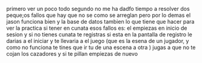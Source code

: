 primero ver un poco todo 
segundo no me ha dadfo tiempo a resolver dos peque;os fallos que hay que no se como se arreglan pero por lo demas el jason funciona bien y la base de datos tambien 
lo que tiene que hacer para ver la practica si tener en cunata esos fallos es:
el empiezas en inicio de sesion y si no tienes cunata te registras
si esta en la pantalla de registro le darias a el iniciar y te llevaria a el juego (que es la esena de un jugador, y como no funciona te tines que ir tu de una escena a otra )
jugas a que no te cojan los cazadores y si te pillan empiezas de nuevo
